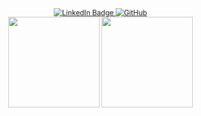 <div id="badges" align="center">
  <a href="https://www.linkedin.com/in/arthurkarrer">
    <img src="https://custom-icon-badges.demolab.com/badge/LinkedIn-blue?style=for-the-badge&logo=linkedin&logoColor=white" alt="LinkedIn Badge"/>
  </a>
  <a href="https://github.com/arthurkarrer">
    <img src="https://custom-icon-badges.demolab.com/badge/GitHub-100000?style=for-the-badge&logo=github&logoColor=white" alt="GitHub"/>
  </a>
 <!-- <a href="https://stackoverflow.com/users/10276682/nevmthw">
    <img src="https://custom-icon-badges.demolab.com/badge/Stack_Overflow-FE7A16?style=for-the-badge&logo=stack-overflow&logoColor=white" alt="StackOverflow"/>
  </a>
  <a href="https://stackexchange.com/users/14225997/nevmthw">
    <img src="https://custom-icon-badges.demolab.com/badge/StackExchange-%23ffffff.svg?&style=for-the-badge&logo=StackExchange&logoColor=white" alt="StackExchange"/>
  </a> -->
</div>


<div align="center">
    <img height="180em" src="https://github-readme-stats-sigma-five.vercel.app/api?username=arthurkarrer&show_icons=true&theme=bear&include_all_commits=true&count_private=true"/>
    <img height="180em" src="https://github-readme-stats.vercel.app/api/top-langs/?username=arthurkarrer&layout=compact&langs_count=7&theme=bear"/>
</div>
